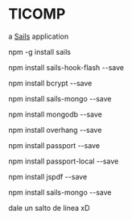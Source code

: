 # TICOMP

a [Sails](http://sailsjs.org) application
>
npm -g install sails

npm install sails-hook-flash --save

npm install bcrypt --save

npm install sails-mongo --save

npm install mongodb --save

npm install overhang --save

npm install passport --save

npm install passport-local --save

npm install jspdf --save

npm install sails-mongo --save

dale un salto de linea xD